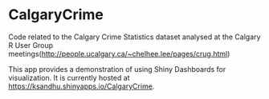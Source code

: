 # CalgaryCrime
Code related to the Calgary Crime Statistics dataset analysed at the Calgary R User Group meetings(http://people.ucalgary.ca/~chelhee.lee/pages/crug.html)

This app provides a demonstration of using Shiny Dashboards for visualization. It is currently hosted at https://ksandhu.shinyapps.io/CalgaryCrime.  

